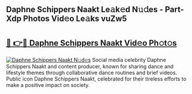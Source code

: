 ## Daphne Schippers Naakt Le𝚊k𝚎d N𝚞𝚍es - Part-Xdp Photos Vid𝚎o Le𝚊ks vuZw5

# <h2><a href="http://fb99ar.evod.top/?m=Daphne+Schippers+Naakt">🔗 👉🔴 Daphne Schippers Naakt Vid𝚎o Ph𝚘t𝚘s</a></h2>

[![Daphne Schippers Naakt N𝚞d𝚎s](https://i.imgur.com/8V9OHl7.gif)](http://fb99ar.evod.top/?m=Daphne+Schippers+Naakt)
Social media celebrity Daphne Schippers Naakt and content producer, known for sharing dance and lifestyle themes through collaborative dance routines and brief videos. Public icon Daphne Schippers Naakt, celebrated for their tireless efforts to make a positive impact on society. 
